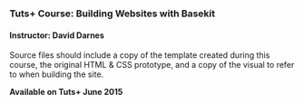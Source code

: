 ### Tuts+ Course: Building Websites with Basekit
#### Instructor: David Darnes

Source files should include a copy of the template created during this course, the original HTML & CSS prototype, and a copy of the visual to refer to when building the site.

**Available on Tuts+ June 2015**
